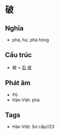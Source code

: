 # 破

## Nghĩa

* phá, hư, phá hỏng

## Cấu trúc
* 破 = [石](石.md) [皮](皮.md)

## Phát âm

* Pò
* Hán Việt: phá

## Tags
* Hán Việt: Sơ cấp//23

<script>window.HANZI_FIELD='破';</script>
